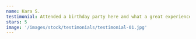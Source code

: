 ```yaml
---
name: Kara S.
testimonial: Attended a birthday party here and what a great experience!  Coach Becky was great at guiding the kids through stations and everyone seemed to really enjoy themselves. We are looking forward to coming back soon!
stars: 5
image: '/images/stock/testimonials/testimonial-01.jpg'
---
```

